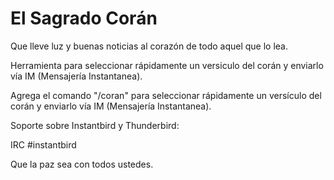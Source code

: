 # El Sagrado Corán

Que lleve luz y buenas noticias al corazón de todo aquel que lo lea. 

Herramienta para seleccionar rápidamente un versiculo del corán y enviarlo vía IM (Mensajería Instantanea).

Agrega el comando "/coran" para seleccionar rápidamente un versículo del corán y enviarlo vía IM (Mensajería Instantanea).

Soporte sobre Instantbird y Thunderbird:

IRC #instantbird

Que la paz sea con todos ustedes.
